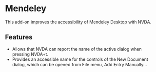 # Mendeley #

This add-on improves the accessibility of Mendeley Desktop with NVDA.

## Features ##

* Allows that NVDA can report the name of the active dialog when pressing NVDA+t.
* Provides an accessible name for the controls of the New Document dialog, which can be opened from File menu, Add Entry Manually...
